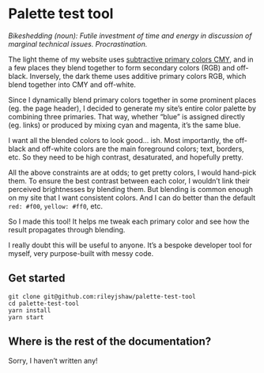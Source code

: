 
# Palette test tool

_Bikeshedding (noun): Futile investment of time and energy in discussion of marginal technical issues. Procrastination._

The light theme of my website uses [subtractive primary colors CMY](https://rileyjshaw.com/blog/your-art-teacher-lied), and in a few places they blend together to form secondary colors (RGB) and off-black. Inversely, the dark theme uses additive primary colors RGB, which blend together into CMY and off-white.

Since I dynamically blend primary colors together in some prominent places (eg. the page header), I decided to generate my site’s entire color palette by combining three primaries. That way, whether “blue” is assigned directly (eg. links) or produced by mixing cyan and magenta, it’s the same blue.

I want all the blended colors to look good… ish. Most importantly, the off-black and off-white colors are the main foreground colors; text, borders, etc. So they need to be high contrast, desaturated, and hopefully pretty.

All the above constraints are at odds; to get pretty colors, I would hand-pick them. To ensure the best contrast between each color, I wouldn’t link their perceived brightnesses by blending them. But blending is common enough on my site that I want consistent colors. And I can do better than the default `red: #f00`, `yellow: #ff0`, etc.

So I made this tool! It helps me tweak each primary color and see how the result propagates through blending.

I really doubt this will be useful to anyone. It’s a bespoke developer tool for myself, very purpose-built with messy code.

## Get started
```
git clone git@github.com:rileyjshaw/palette-test-tool
cd palette-test-tool
yarn install
yarn start
```

## Where is the rest of the documentation?

Sorry, I haven’t written any!
